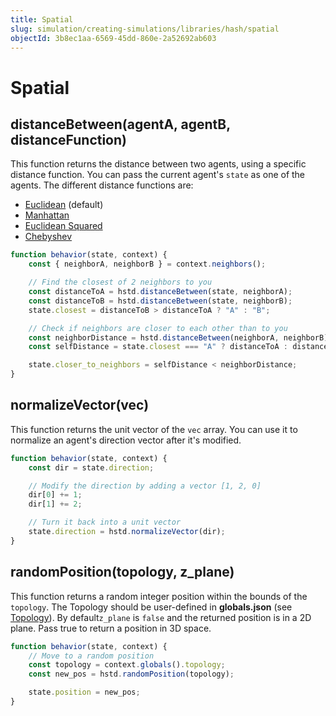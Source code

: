 ```yaml
---
title: Spatial
slug: simulation/creating-simulations/libraries/hash/spatial
objectId: 3b8ec1aa-6569-45dd-860e-2a52692ab603
---
```


# Spatial

## distanceBetween(agentA, agentB, distanceFunction)

This function returns the distance between two agents, using a specific distance function. You can pass the current agent's `state` as one of the agents. The different distance functions are:

* [Euclidean](https://en.wikipedia.org/wiki/Euclidean_distance) (default)
* [Manhattan](https://en.wikipedia.org/wiki/Taxicab_geometry)
* [Euclidean Squared](https://en.wikipedia.org/wiki/Euclidean_distance#Squared_Euclidean_distance)
* [Chebyshev](https://en.wikipedia.org/wiki/Chebyshev_distance)

```javascript
function behavior(state, context) {
    const { neighborA, neighborB } = context.neighbors();

    // Find the closest of 2 neighbors to you
    const distanceToA = hstd.distanceBetween(state, neighborA);
    const distanceToB = hstd.distanceBetween(state, neighborB);
    state.closest = distanceToB > distanceToA ? "A" : "B";

    // Check if neighbors are closer to each other than to you
    const neighborDistance = hstd.distanceBetween(neighborA, neighborB);
    const selfDistance = state.closest === "A" ? distanceToA : distanceToB;

    state.closer_to_neighbors = selfDistance < neighborDistance;
}
```

## normalizeVector(vec)

This function returns the unit vector of the `vec` array. You can use it to normalize an agent's direction vector after it's modified.

```javascript
function behavior(state, context) {
    const dir = state.direction;

    // Modify the direction by adding a vector [1, 2, 0]
    dir[0] += 1;
    dir[1] += 2;

    // Turn it back into a unit vector
    state.direction = hstd.normalizeVector(dir);
}
```

## randomPosition(topology, z_plane)

This function returns a random integer position within the bounds of the `topology`. The Topology should be user-defined in **globals.json** \(see [Topology](/docs/simulation/creating-simulations/configuration/topology/)\). By default`z_plane` is `false` and the returned position is in a 2D plane. Pass true to return a position in 3D space.

```javascript
function behavior(state, context) {
    // Move to a random position
    const topology = context.globals().topology;
    const new_pos = hstd.randomPosition(topology);

    state.position = new_pos;
}
```
